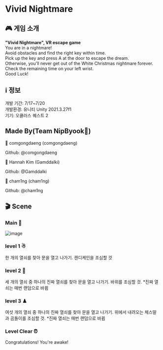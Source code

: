 # Vivid Nightmare

## 🎮 게임 소개
**"Vivid Nightmare", VR escape game**<br>
You are in a nightmare!<br>
Avoid obstacles and find the right key within time.<br>
Pick up the key and press A at the door to escape the dream.<br>
Otherwise, you'll never get out of the White Christmas nightmare forever.<br>
Check the remaining time on your left wrist.<br>
Good Luck!

## ℹ 정보
개발 기간: 7/17~7/20<br>
개발환경: 유니티 Unity 2021.3.27f1<br>
기기: 오큘러스 퀘스트 2<br>

## Made By(Team NipByook🍑)
👤 comgongdaeng (comgongdaeng)

Github: @comgongdaeng

👤 Hannah Kim (Gamddalki)

Github: @Gamddalki

👤 cham1ng (cham1ng)

Github: @cham1ng

## 🎬 Scene
### Main 👻
![image](https://github.com/comgongdaeng/NipByook/assets/109388787/efc8de2e-6bdc-4890-9b97-2f740c2800bf)
### level 1 ☃
한 개의 열쇠를 찾아 문을 열고 나가기. 캔디케인을 조심할 것
### level 2 🌵
세 개의 열쇠 중 하나의 진짜 열쇠를 찾아 문을 열고 나가기. 바위를 조심할 것. *진짜 열쇠는 매번 랜덤으로 바뀜
### level 3 ♟
여섯 개의 열쇠 중 하나의 진짜 열쇠를 찾아 문을 열고 나가기. 위에서 내려오는 체스말과 곰돌이를 조심할 것. *진짜 열쇠는 매번 랜덤으로 바뀜
### Level Clear ⏰
Congratulations! You're awake!
